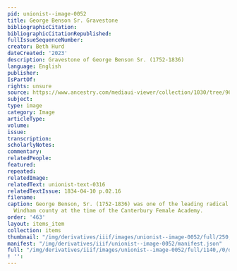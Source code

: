 ```yaml
---
pid: unionist--image-0052
title: George Benson Sr. Gravestone
bibliographicCitation: 
bibliographicCitationRepublished: 
fullIssueSequenceNumber: 
creator: Beth Hurd
dateCreated: '2023'
description: Gravestone of George Benson Sr. (1752-1836)
language: English
publisher: 
IsPartOf: 
rights: unsure
source: https://www.ancestry.com/mediaui-viewer/collection/1030/tree/9618201/person/192418388400/media/d3ec20ab-0f96-461e-97aa-a476b0918557?_phsrc=ZOy738&_phstart=successSource
subject: 
type: image
category: Image
articleType: 
volume: 
issue: 
transcription: 
scholarlyNotes: 
commentary: 
relatedPeople: 
featured: 
repeated: 
relatedImage: 
relatedText: unionist-text-0316
relatedTextIssue: 1834-04-10 p.02.16
filename: 
caption: George Benson, Sr. (1752-1836) was one of the leading radical thinkers in
  Windham county at the time of the Canterbury Female Academy.
order: '463'
layout: items_item
collection: items
thumbnail: "/img/derivatives/iiif/images/unionist--image-0052/full/250,/0/default.jpg"
manifest: "/img/derivatives/iiif/unionist--image-0052/manifest.json"
full: "/img/derivatives/iiif/images/unionist--image-0052/full/1140,/0/default.jpg"
! '': 
---
```

